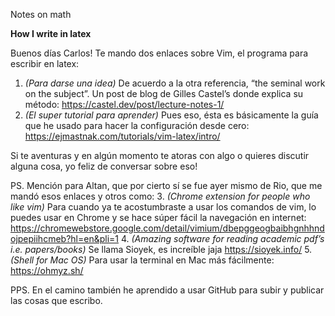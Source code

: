 Notes on math

**How I write in latex**

Buenos días Carlos! Te mando dos enlaces sobre Vim, el programa para escribir en latex:

1. *(Para darse una idea)* De acuerdo a la otra referencia, “the seminal work on the subject”. Un post de blog de Gilles Castel’s donde explica su método: https://castel.dev/post/lecture-notes-1/
2. ⁠*(El super tutorial para aprender)* Pues eso, ésta es básicamente la guía que he usado para hacer la configuración desde cero: https://ejmastnak.com/tutorials/vim-latex/intro/

Si te aventuras y en algún momento te atoras con algo o quieres discutir alguna cosa, yo feliz de conversar sobre eso!

PS. Mención para Altan, que por cierto sí se fue ayer mismo de Rio, que me mandó esos enlaces y otros como:
3. *(Chrome extension for people who like vim)* Para cuando ya te acostumbraste a usar los comandos de vim, lo puedes usar en Chrome y se hace súper fácil la navegación en internet: https://chromewebstore.google.com/detail/vimium/dbepggeogbaibhgnhhndojpepiihcmeb?hl=en&pli=1
4. *(Amazing software for reading academic pdf’s i.e. papers/books)* Se llama Sioyek, es increíble jaja https://sioyek.info/
5. ⁠*(Shell for Mac OS)* Para usar la terminal en Mac más fácilmente: https://ohmyz.sh/

PPS. En el camino también he aprendido a usar GitHub para subir y publicar las cosas que escribo.
